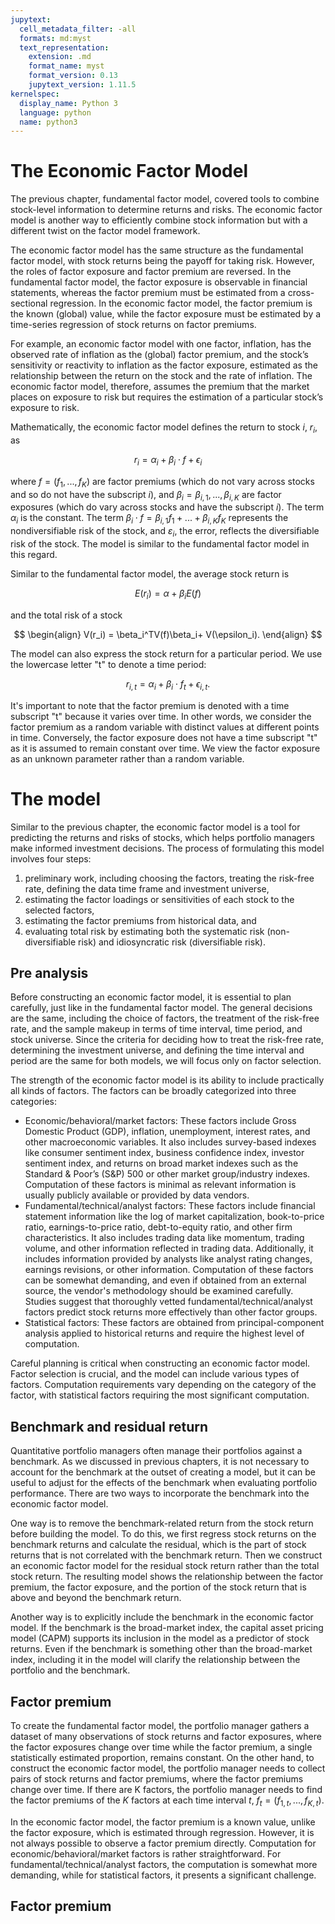 ```yaml
---
jupytext:
  cell_metadata_filter: -all
  formats: md:myst
  text_representation:
    extension: .md
    format_name: myst
    format_version: 0.13
    jupytext_version: 1.11.5
kernelspec:
  display_name: Python 3
  language: python
  name: python3
---
```


# The Economic Factor Model

The previous chapter, fundamental factor model, covered tools to combine stock-level information to determine returns and risks. The economic factor model is another way to efficiently combine stock information but with a different twist on the factor model framework.

The economic factor model has the same structure as the fundamental factor model, with stock returns being the payoff for taking risk. However, the roles of factor exposure and factor premium are reversed. In the fundamental factor model, the factor exposure is observable in financial statements, whereas the factor premium must be estimated from a cross-sectional regression. In the economic factor model, the factor premium is the known (global) value, while the factor exposure must be estimated by a time-series regression of stock returns on factor premiums.

For example, an economic factor model with one factor, inflation, has the observed rate of inflation as the (global) factor premium, and the stock’s sensitivity or reactivity to inflation as the factor exposure, estimated as the relationship between the return on the stock and the rate of inflation. The economic factor model, therefore, assumes the premium that the market places on exposure to risk but requires the estimation of a particular stock’s exposure to risk.

Mathematically, the economic factor model defines the return to stock $i$, $r_i$, as

$$
r_i=\alpha_i+\beta_i\cdot f+\epsilon_i
$$

where $f=(f_1, ..., f_K)$ are factor premiums (which do not vary across stocks and so do not have the subscript $i$), and $\beta_i=β_{i,1}, ..., β_{i,K}$ are factor exposures (which do vary across stocks and have the subscript $i$). The term $α_i$ is the constant. The term $\beta_i\cdot f = β_{i,1}f_1 + ... + β_{i,K}f_K$ represents the nondiversifiable risk of the stock, and $ε_i$, the error, reflects the diversifiable risk of the stock. The model is similar to the fundamental factor model in this regard.

Similar to the fundamental factor model, the average stock return is

$$E(r_i) =\alpha + β_iE(f)$$

and the total risk of a stock

$$
\begin{align}
V(r_i) = \beta_i^TV(f)\beta_i+ V(\epsilon_i).
\end{align}
$$

The model can also express the stock return for a particular period. We use the lowercase letter "t" to denote a time period:

$$
r_{i,t}=\alpha_i+\beta_i\cdot f_t+\epsilon_{i,t}.
$$

It's important to note that the factor premium is denoted with a time subscript "t" because it varies over time. In other words, we consider the factor premium as a random variable with distinct values at different points in time. Conversely, the factor exposure does not have a time subscript "t" as it is assumed to remain constant over time. We view the factor exposure as an unknown parameter rather than a random variable.

# The model
Similar to the previous chapter, the economic factor model is a tool for predicting the returns and risks of stocks, which helps portfolio managers make informed investment decisions. The process of formulating this model involves four steps:

1) preliminary work, including choosing the factors, treating the risk-free rate, defining the data time frame and investment universe,
2) estimating the factor loadings or sensitivities of each stock to the selected factors,
3) estimating the factor premiums from historical data, and
4) evaluating total risk by estimating both the systematic risk (non-diversifiable risk) and idiosyncratic risk (diversifiable risk).

## Pre analysis
Before constructing an economic factor model, it is essential to plan carefully, just like in the fundamental factor model. The general decisions are the same, including the choice of factors, the treatment of the risk-free rate, and the sample makeup in terms of time interval, time period, and stock universe. Since the criteria for deciding how to treat the risk-free rate, determining the investment universe, and defining the time interval and period are the same for both models, we will focus only on factor selection.

The strength of the economic factor model is its ability to include practically all kinds of factors. The factors can be broadly categorized into three categories:

* Economic/behavioral/market factors: These factors include Gross Domestic Product (GDP), inflation, unemployment, interest rates, and other macroeconomic variables. It also includes survey-based indexes like consumer sentiment index, business confidence index, investor sentiment index, and returns on broad market indexes such as the Standard & Poor’s (S&P) 500 or other market group/industry indexes. Computation of these factors is minimal as relevant information is usually publicly available or provided by data vendors.
* Fundamental/technical/analyst factors: These factors include financial statement information like the log of market capitalization, book-to-price ratio, earnings-to-price ratio, debt-to-equity ratio, and other firm characteristics. It also includes trading data like momentum, trading volume, and other information reflected in trading data. Additionally, it includes information provided by analysts like analyst rating changes, earnings revisions, or other information. Computation of these factors can be somewhat demanding, and even if obtained from an external source, the vendor's methodology should be examined carefully. Studies suggest that thoroughly vetted fundamental/technical/analyst factors predict stock returns more effectively than other factor groups.
* Statistical factors: These factors are obtained from principal-component analysis applied to historical returns and require the highest level of computation.

Careful planning is critical when constructing an economic factor model. Factor selection is crucial, and the model can include various types of factors. Computation requirements vary depending on the category of the factor, with statistical factors requiring the most significant computation.

## Benchmark and residual return
Quantitative portfolio managers often manage their portfolios against a benchmark. As we discussed in previous chapters, it is not necessary to account for the benchmark at the outset of creating a model, but it can be useful to adjust for the effects of the benchmark when evaluating portfolio performance. There are two ways to incorporate the benchmark into the economic factor model.

One way is to remove the benchmark-related return from the stock return before building the model. To do this, we first regress stock returns on the benchmark returns and calculate the residual, which is the part of stock returns that is not correlated with the benchmark return. Then we construct an economic factor model for the residual stock return rather than the total stock return. The resulting model shows the relationship between the factor premium, the factor exposure, and the portion of the stock return that is above and beyond the benchmark return.

Another way is to explicitly include the benchmark in the economic factor model. If the benchmark is the broad-market index, the capital asset pricing model (CAPM) supports its inclusion in the model as a predictor of stock returns. Even if the benchmark is something other than the broad-market index, including it in the model will clarify the relationship between the portfolio and the benchmark.


## Factor premium
To create the fundamental factor model, the portfolio manager gathers a dataset of many observations of stock returns and factor exposures, where the factor exposures change over time while the factor premium, a single statistically estimated proportion, remains constant. On the other hand, to construct the economic factor model, the portfolio manager needs to collect pairs of stock returns and factor premiums, where the factor premiums change over time. If there are K factors, the portfolio manager needs to find the factor premiums of the $K$ factors at each time interval $t$, $f_t = (f_{1,t}, ..., f_{K,t})$.

In the economic factor model, the factor premium is a known value, unlike the factor exposure, which is estimated through regression. However, it is not always possible to observe a factor premium directly. Computation for economic/behavioral/market factors is rather straightforward. For fundamental/technical/analyst factors, the computation is somewhat more demanding, while for statistical factors, it presents a significant challenge.

## Factor premium
